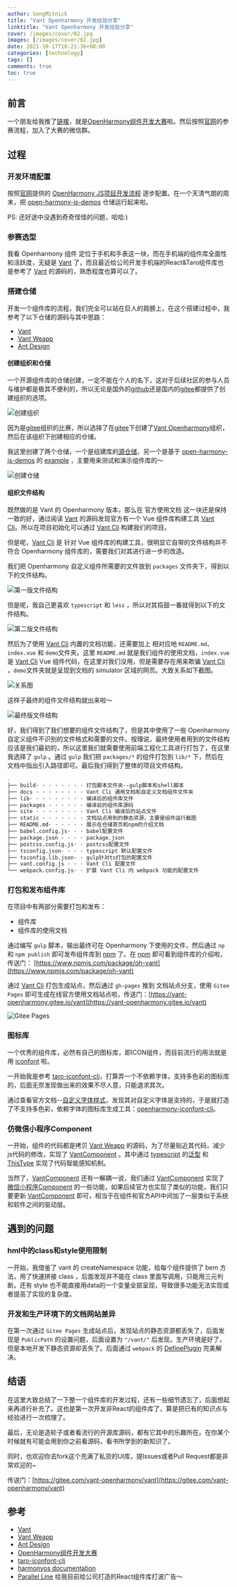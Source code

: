 ```yaml
---
author: SengMitnick
title: "Vant Openharmony 开发经验分享"
linktitle: "Vant Openharmony 开发经验分享"
cover: /images/cover/02.jpg
images: [/images/cover/02.jpg]
date: 2021-10-17T16:21:36+08:00
categories: [technology]
tags: []
comments: true
toc: true
---
```



## 前言

一个朋友给我推了[链接](https://gitee.com/openharmony-2021/#/)，就是[OpenHarmony组件开发大赛](https://gitee.com/gitee-community/openharmony_components)啦。然后按照[官网](https://gitee.com/openharmony-2021/#/)的参赛流程，加入了大赛的微信群。

## 过程

### 开发环境配置

按照[官网](https://gitee.com/openharmony-2021/#/)提供的 [OpenHarmony JS项目开发流程](https://gitee.com/isrc_ohos/ultimate-harmony-reference/blob/master/OpenHarmony%20JS%E9%A1%B9%E7%9B%AE%E5%BC%80%E5%8F%91%E6%B5%81%E7%A8%8B.md) 逐步配置。在一个天清气朗的周末，把 [open-harmony-js-demos](https://gitee.com/isrc_ohos/open-harmony-js-demos) 仓储运行起来啦。

PS: 还好途中没遇到奇奇怪怪的问题，哈哈:)

### 参赛选型

我看 Openharmony 组件 定位于手机和手表这一块，而在手机端的组件库全面性和活跃度，无疑是 [Vant](https://vant-contrib.gitee.io/vant/#/zh-CN/home) 了，而且最近给公司开发手机端的React&Taro组件库也是参考了 [Vant](https://vant-contrib.gitee.io/vant/#/zh-CN/home) 的源码的，熟悉程度也算可以了。

### 搭建仓储

开发一个组件库的流程，我们完全可以站在巨人的肩膀上，在这个搭建过程中，我参考了以下仓储的源码与其中思路：
- [Vant](https://github.com/youzan/vant)
- [Vant Weapp](https://github.com/youzan/vant-weapp)
- [Ant Design](https://github.com/ant-design/ant-design/)

#### 创建组织和仓储

一个开源组件库的仓储创建，一定不能在个人的名下，这对于后续社区的参与人员与维护都是极其不便利的，所以无论是国外的[github](https://github.com/)还是国内的[gitee](https://gitee.com/)都提供了创建组织的选项。

![创建组织](https://pic4.zhimg.com/80/v2-b3790b7cb1ee66552468605fa00b388c.png)

因为是[gitee](https://gitee.com/)组织的比赛，所以选择了在[gitee](https://gitee.com/)下创建了[Vant Openharmony](https://gitee.com/vant-openharmony)组织，然后在该组织下创建相应的仓储。

我这里创建了两个仓储，一个是组建库的[源仓储](https://gitee.com/vant-openharmony/vant)，另一个是基于 [open-harmony-js-demos](https://gitee.com/isrc_ohos/open-harmony-js-demos) 的 [example](https://gitee.com/vant-openharmony/example) ，主要用来测试和演示组件库的～

![创建仓储](https://pic4.zhimg.com/80/v2-57bd61ef9453fd9e01006d91709b1943.png)

#### 组织文件结构

既然做的是 Vant 的 Openharmony 版本，那么在 官方使用文档 这一块还是保持一致的好，通过阅读 [Vant](https://github.com/youzan/vant/blob/dev/package.json) 的源码发现官方有一个 Vue 组件库构建工具 [Vant Cli](https://github.com/youzan/vant/blob/dev/packages/vant-cli/README.md)。所以在项目初始化可以通过 [Vant Cli](https://github.com/youzan/vant/blob/dev/packages/vant-cli/README.md) 构建我们的项目。

但是呢，[Vant Cli](https://github.com/youzan/vant/blob/dev/packages/vant-cli/README.md) 是 针对 Vue 组件库的构建工具，很明显它自带的文件结构并不符合 Openharmony 组件库的，需要我们对其进行进一步的改造。

我们把 Openharmony 自定义组件所需要的文件放到 `packages` 文件夹下，得到以下的文件结构。

![第一版文件结构](https://pic4.zhimg.com/80/v2-58af8c9f01767715d0364b08405a26e8.png)

但是呢，我自己更喜欢 `typescript` 和 `less` ，所以对其捣鼓一番就得到以下的文件结构。

![第二版文件结构](https://pic4.zhimg.com/80/v2-5195f7745771aa19cc7d8ef7e793a66f.png)

然后为了使用 [Vant Cli](https://github.com/youzan/vant/blob/dev/packages/vant-cli/README.md) 内置的文档功能，还需要加上 相对应地 `README.md`、`index.vue` 和 `demo`文件夹。这里 `README.md` 就是我们组件的使用文档，`index.vue`是 [Vant Cli](https://github.com/youzan/vant/blob/dev/packages/vant-cli/README.md) Vue 组件代码，在这里对我们没用，但是需要存在用来欺骗 [Vant Cli](https://github.com/youzan/vant/blob/dev/packages/vant-cli/README.md) ，`demo`文件夹就是呈现到文档的 simulator 区域的网页。大致关系如下截图。

![关系图](https://pic4.zhimg.com/80/v2-91ed658c6425aec888631ba5c549ed41.png)

这样子最终的组件文件结构就出来啦～

![最终版文件结构](https://pic4.zhimg.com/80/v2-c502cd64946e9aaef69c4fef94f45e8d.png)

好，我们得到了我们想要的组件文件结构了，但是其中使用了一些 Openharmony 自定义组件不识别的文件格式和需要的文件。按理说，最终使用者用到的文件结构应该是我们最初的，所以这里我们就需要使用前端工程化工具进行打包了，在这里我选择了 `gulp` 。通过 `gulp` 我们把 `packages/*` 的组件打包到 `lib/*` 下，然后在文档中指出引入路径即可。最后我们得到了整体的项目文件结构。

``` bash
.
├── build· · · · · · · · 打包脚本文件夹--gulp脚本和shell脚本
├── docs · · · · · · · · Vant Cli 通用文档和自定义文档组件文件夹
├── lib· · · · · · · · · 编译后的组件库文件
├── packages · · · · · · 编译前的组件库源码
├── site · · · · · · · · Vant Cli 编译后的站点文件
├── static · · · · · · · 文档站点用到的静态资源，主要是组件运行截图
├── README.md· · · · · · 展示在仓储首页和npm的介绍文档
├── babel.config.js· · · babel配置文件
├── package.json · · · · package.json
├── postcss.config.js· · postcss配置文件
├── tsconfig.json· · · · typescript 默认配置文件
├── tsconfig.lib.json· · gulp针对ts打包的配置文件
├── vant.config.js · · · Vant Cli 配置文件
└── webpack.config.js· · 扩展 Vant Cli 内 webpack 功能的配置文件
```

### 打包和发布组件库

在项目中有两部分需要打包和发布：
- 组件库
- 组件库的使用文档

通过编写 `gulp` 脚本，输出最终可在 Openharmony 下使用的文件，然后通过 `np` 和 `npm publish` 即可发布组件库到 [npm](https://www.npmjs.com/) 了。在 [npm](https://www.npmjs.com/) 即可看到组件库的介绍啦，传送门：
[https://www.npmjs.com/package/oh-vant](https://www.npmjs.com/package/oh-vant)

通过 [Vant Cli](https://github.com/youzan/vant/blob/dev/packages/vant-cli/README.md) 打包生成站点，然后通过 `gh-pages` 推到 文档站点分支，使用 `Gitee Pages` 即可生成在线官方使用文档站点啦，传送门：[https://vant-openharmony.gitee.io/vant](https://vant-openharmony.gitee.io/vant)

![Gitee Pages](https://pic4.zhimg.com/80/v2-cd0e019060cc1032a2388779410321b6.png)

### 图标库

一个优秀的组件库，必然有自己的图标库，即ICON组件，而目前流行的用法就是用 [iconfont](https://www.iconfont.cn/) 啦。

一开始我是参考 [taro-iconfont-cli](https://github.com/iconfont-cli/taro-iconfont-cli)，打算弄一个不依赖字体，支持多色彩的图标库的，后面无奈发现做出来的效果不尽人意，只能退求其次。

通过查看官方文档--[自定义字体样式](https://developer.harmonyos.com/cn/docs/documentation/doc-references/js-components-common-customizing-font-0000000000628833)，发现其对自定义字体是支持的，于是就打造了不支持多色彩，依赖字体的图标库生成工具：[openharmony-iconfont-cli](https://gitee.com/vant-openharmony/iconfont-cli)。

### 仿微信小程序Component

一开始，组件的代码都是拷贝 [Vant Weapp](https://github.com/youzan/vant-weapp) 的源码，为了尽量贴近其代码，减少js代码的修改，实现了 [VantComponent](https://gitee.com/vant-openharmony/vant/blob/master/packages/common/component.ts#L16) 。其中通过 [typescript](https://www.typescriptlang.org/) 的[泛型](https://www.typescriptlang.org/docs/handbook/2/generics.html) 和 [ThisType](https://www.typescriptlang.org/docs/handbook/utility-types.html#thistypetype) 实现了代码智能感知机制。

当然了，[VantComponent](https://gitee.com/vant-openharmony/vant/blob/master/packages/common/component.ts#L16) 还有一解耦一说，我们通过 [VantComponent](https://gitee.com/vant-openharmony/vant/blob/master/packages/common/component.ts#L16) 实现了 [微信小程序Component](https://developers.weixin.qq.com/miniprogram/dev/framework/custom-component/) 的一些功能，如果后续官方也实现了类似的功能，我们只要更新  [VantComponent](https://gitee.com/vant-openharmony/vant/blob/master/packages/common/component.ts#L16) 即可，相当于在组件和官方API中间加了一层类似于系统和软件之间的驱动层。

## 遇到的问题

### hml中的class和style使用限制

一开始，我借鉴了 vant 的 createNamespace 功能，给每个组件提供了 bem 方法，用了快速拼接 class ，后面发现并不能在 class 里面写调用，只能用三元判断。还有 style 也不能直接用data的一个变量全部呈现，导致很多功能无法实现或者提高了实现的复杂度。

### 开发和生产环境下的文档网站差异

在第一次通过 `Gitee Pages` 生成站点后，发现站点的静态资源都丢失了，后面发现是 `PublicPath` 的设置问题，后面设置为 `"/vant/"` 后发现，生产环境是好了，但是本地开发下静态资源却丢失了。后面通过 `webpack` 的 [DefinePlugin](https://webpack.js.org/plugins/define-plugin/) 完美解决。

## 结语

在这里大致总结了一下整一个组件库的开发过程，还有一些细节遗忘了，后面想起来再进行补充了。这也是第一次开发非React的组件库了，算是把已有的知识点与经验进行一次梳理了。

最后，无论是造轮子或者看流行的开源库源码，都有它其中的乐趣所在。在你某个时候就有可能会用到你之前看源码，看书所学到的新知识了。

同时，也欢迎你去fork这个充满了私货的UI库，提Issues或者Pull Request都是非常欢迎的~

传送门：[https://gitee.com/vant-openharmony/vant](https://gitee.com/vant-openharmony/vant)

## 参考

- [Vant](https://github.com/youzan/vant)
- [Vant Weapp](https://github.com/youzan/vant-weapp)
- [Ant Design](https://github.com/ant-design/ant-design/)
- [OpenHarmony组件开发大赛](https://gitee.com/gitee-community/openharmony_components)
- [taro-iconfont-cli](https://github.com/iconfont-cli/taro-iconfont-cli)
- [harmonyos documentation](https://developer.harmonyos.com/cn/docs/documentation/doc-references/js-apis-overview-0000001056361791)
- [Parallel Line](https://pxx-design.gitee.io/) 给我目前给公司打造的React组件库打波广告～
